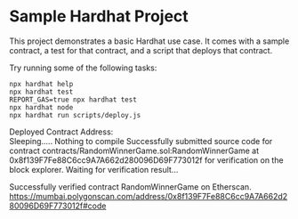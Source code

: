 # Sample Hardhat Project

This project demonstrates a basic Hardhat use case. It comes with a sample contract, a test for that contract, and a script that deploys that contract.

Try running some of the following tasks:

```shell
npx hardhat help
npx hardhat test
REPORT_GAS=true npx hardhat test
npx hardhat node
npx hardhat run scripts/deploy.js
```

Deployed Contract Address:  
Sleeping.....
Nothing to compile
Successfully submitted source code for contract
contracts/RandomWinnerGame.sol:RandomWinnerGame at 0x8f139F7Fe88C6cc9A7A662d280096D69F773012f
for verification on the block explorer. Waiting for verification result...

Successfully verified contract RandomWinnerGame on Etherscan.
https://mumbai.polygonscan.com/address/0x8f139F7Fe88C6cc9A7A662d280096D69F773012f#code
